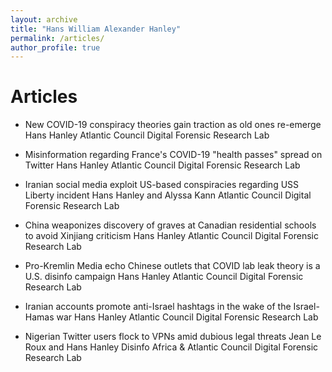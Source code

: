 ```yaml
---
layout: archive
title: "Hans William Alexander Hanley"
permalink: /articles/
author_profile: true
---
```


Articles
======
* New COVID-19 conspiracy theories gain traction as old ones re-emerge
Hans Hanley
Atlantic Council Digital Forensic Research Lab


* Misinformation regarding France's COVID-19 "health passes" spread on Twitter
Hans Hanley
Atlantic Council Digital Forensic Research Lab

* Iranian social media exploit US-based conspiracies regarding USS Liberty incident
Hans Hanley and Alyssa Kann
Atlantic Council Digital Forensic Research Lab

* China weaponizes discovery of graves at Canadian residential schools to avoid Xinjiang criticism 
Hans Hanley
Atlantic Council Digital Forensic Research Lab

* Pro-Kremlin Media echo Chinese outlets that COVID lab leak theory is a U.S. disinfo campaign
Hans Hanley
Atlantic Council Digital Forensic Research Lab

* Iranian accounts promote anti-Israel hashtags in the wake of the Israel-Hamas war
Hans Hanley 
Atlantic Council Digital Forensic Research Lab 

* Nigerian Twitter users flock to VPNs amid dubious legal threats
Jean Le Roux and Hans Hanley 
Disinfo Africa & Atlantic Council Digital Forensic Research Lab 
